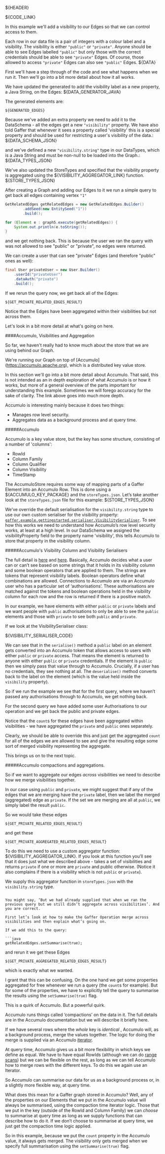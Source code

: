 ${HEADER}

${CODE_LINK}

In this example we'll add a visibility to our Edges so that we can control access to them.

Each row in our data file is a pair of integers with a colour label and a visibility. The visibility is either `"public"` or `"private"`. Anyone should be able to see Edges labelled `"public"` but only those with the correct credentials should be able to see `"private"` Edges. Of course, those allowed to access `"private"` Edges can also see `"public"` Edges.
${DATA}

First we'll have a step through of the code and see what happens when we run it. Then we'll go into a bit more detail about how it all works.

We have updated the generated to add the visibility label as a new property, a Java String, on the Edges:
${DATA_GENERATOR_JAVA}

The generated elements are:

```
${GENERATED_EDGES}
```

Because we've added an extra property we need to add it to the DataSchema - all the edges get a new `"visibility"` property. We have also told Gaffer that whenever it sees a property called 'visibility' this is a special property and should be used for restricting a user's visibility of the data.:
${DATA_SCHEMA_JSON}

and we've defined a new `"visibility.string"` type in our DataTypes, which is a Java String and must be non-null to be loaded into the Graph.:
${DATA_TYPES_JSON}

We've also updated the StoreTypes and specified that the visibility property is aggregated using the ${VISIBILITY_AGGREGATOR_LINK} function.
${STORE_TYPES_JSON}


After creating a Graph and adding our Edges to it we run a simple query to get back all edges containing vertex `"1"`

```java
GetRelatedEdges getRelatedEdges = new GetRelatedEdges.Builder()
        .addSeed(new EntitySeed("1"))
        .build();

for (Element e : graph5.execute(getRelatedEdges)) {
    System.out.println(e.toString());
}
```

and we get nothing back. This is because the user we ran the query with was not allowed to see "public" or "private", no edges were returned.

We can create a user that can see "private" Edges (and therefore "public" ones as well):

```java
final User privateUser = new User.Builder()
    .userId("privateUser")
    .dataAuth("private")
    .build();
```

If we rerun the query now, we get back all of the Edges:

```
${GET_PRIVATE_RELATED_EDGES_RESULT}
```

Notice that the Edges have been aggregated within their visibilities but not across them.

Let's look in a bit more detail at what's going on here.

####Accumulo, Visibilities and Aggregation

So far, we haven't really had to know much about the store that we are using behind our Graph.

We're running our Graph on top of [Accumulo] (https://accumulo.apache.org), which is a distributed key value store. 

In this section we'll go into a bit more detail about Accumulo. That said, this is not intended as an in depth exploration of what Accumulo is or how it works, but more of a general overview of the parts important for understanding this example. Sometimes we will forego accuracy for the sake of clarity. The link above goes into much more depth.

Accumulo is interesting mainly because it does two things:
* Manages row level security.
* Aggregates data as a background process and at query time.

#####Accumulo

Accumulo is a key value store, but the key has some structure, consisting of a number of 'columns':

* RowId
* Column Family
* Column Qualifier
* Column Visibility
* TimeStamp


The AccumuloStore requires some way of mapping parts of a Gaffer Element into an Accumulo Row. This is done using a ${ACCUMULO_KEY_PACKAGE} and the `storeTypes.json`. Let’s take another look at the `storeTypes.json` file for this example:
${STORE_TYPES_JSON}

We’ve override the default serialisation for the `visibility.string` type to use our own custom serialiser for the visibility property: [`gaffer.example.gettingstarted.serialiser.VisibilitySerialiser`](https://github.com/GovernmentCommunicationsHeadquarters/Gaffer/blob/master/example/src/main/java/gaffer/example/gettingstarted/serialiser/VisibilitySerialiser.java). To see how this works we need to understand how Accumulo’s row level security works, at least at a high level. In our DataSchema we assigned the visibilityProperty field to the property name 'visibility', this tells Accumulo to store that property in the visibility column.

#####Accumulo's Visibility Column and Visibility Serialisers

The full detail is [here](https://accumulo.apache.org/1.4/user_manual/Security.html) and [here](https://accumulo.apache.org/1.5/apidocs/org/apache/accumulo/core/security/ColumnVisibility.html). Basically,  Accumulo decides what a user can or can’t see based on some strings that it holds in its visibility column and some boolean operators that are applied to them. The strings are tokens that represent visibility labels. Boolean operators define what combinations are allowed. Connections to Accumulo are via an Accumulo user who has a particular set of ‘authorisations’. These authorisations are matched against the tokens and boolean operations held in the visibility column for each row and the row is returned if there is a positive match. 

In our example, we have elements with either `public` or `private` labels and we want people with `public` authorisations to only be able to see the `public` elements and those with `private` to see both `public` and `private`.

If we look at the VisibilitySerialiser class:

${VISIBILITY_SERIALISER_CODE}
 
We can see that in the `serialise()` method a `public` label on an element gets converted into an Accumulo token that allows access to users with either `public` or `private` access. That means the element is returned to anyone with either `public` or `private` credentials. If the element is `public` then we simply pass that value through to Accumulo. Crucially, if a user has no credentials, they see nothing at all. The `deserialise()` method converts back to the label on the element (which is the value held inside the `visibility` property).

So if we run the example we see that for the first query, where we haven’t passed any authorisations through to Accumulo, we get nothing back.

For the second query we have added some user Authorisations to our operation and we get back the public and private edges.

Notice that the `count`s for these edges have been aggregated within visibilities - we have aggregated the `private` and `public` ones separately. 

Clearly, we should be able to override this and just get the aggregated `count` for all of the edges we are allowed to see and give the resulting edge some sort of merged visibility representing the aggregate. 

This brings us on to the next topic.

#####Accumulo compactions and aggregations.

So if we want to aggregate our edges _across_ visibilities we need to describe how we merge visibilities together. 

In our case using `public` and `private`, we might suggest that if any of the edges that we are merging have the `private` label, then we label the merged (aggregated) edge as `private`. If the set we are merging are all at `public`, we simply label the result `public`.

So we would take these edges

```
${GET_PRIVATE_RELATED_EDGES_RESULT}
```

and get these

```
${GET_PRIVATE_AGGREGATED_RELATED_EDGES_RESULT}
```

To do this we need to use a custom aggregator function: ${VISIBILITY_AGGREGATOR_LINK}. If you look at this function you’ll see that it does just what we described above - takes a set of visibilities and returns `private` if one or more are `private` and public otherwise. (Notice it also complains if there is a visibility which is not `public` or `private`).

We supply this aggregator function in `storeTypes.json` with the `visibility.string` type.
```

You might say, ‘But we had already supplied that when we ran the previous query but we still didn’t aggregate across visibilities’. And you are correct.

First let’s look at how to make the Gaffer Operation merge across visibilities and then explain what’s going on.

If we add this to the query:

```java
getRelatedEdges.setSummarise(true);
```

and rerun it we get these Edges

```
${GET_PRIVATE_AGGREGATED_RELATED_EDGES_RESULT}
```

which is exactly what we wanted.

I grant that this can be confusing. On the one hand we get some properties aggregated for free whenever we run a query (the `count`s for example). But for some of the properties, we have to explicitly tell the query to summarise the results using the `setSummarise(true)` flag.

This is a quirk of Accumulo. But a powerful quirk.

Accumulo runs things called ‘compactions’ on the data in it. The full details are in the Accumulo documentation but we will describe it briefly here.

If we have several rows where the _whole_ key is _identical_ , Accumulo will, as a background process, merge the values together. The logic for doing the merge is supplied via an Accumulo [iterator](http://accumulo.apache.org/1.6/accumulo_user_manual.html#_iterators). 

At query time, Accumulo gives us a bit more flexibility in which keys we define as equal. We have to have equal RowIds (although we can do [range scans](https://accumulo.apache.org/user_manual_1.3-incubating/Writing_Accumulo_Clients.html#a-idscannera-scanner)) but we can be flexible on the rest, as long as we can tell Accumulo how to merge rows with the different keys. To do this we again use an Iterator.

So Accumulo can summarise our data for us as a background process or, in a slightly more flexible way, at query time.

What does this mean for a Gaffer graph stored in Accumulo? Well, any of the properties on our Elements that we put in the Accumulo value will always be summarised, using the compaction time iterator logic. Those that we put in the key (outside of the RowId and Column Family) we can _choose_ to summarise at query time as long as we supply functions that can describe how to do it. If we don’t choose to summarise at query time, we just get the compaction time logic applied.

So in this example, because we put the `count` property in the Accumulo value, it always gets merged. The visibility only gets merged when we specify full summarisation using the `setSummarise(true)` flag.